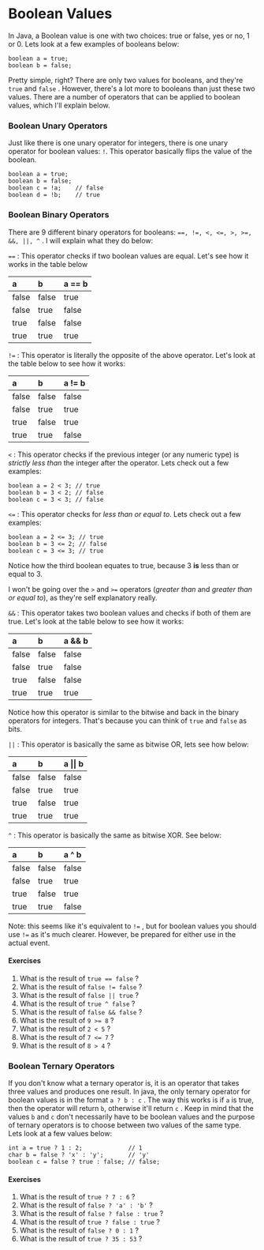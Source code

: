 # Boolean Values

In Java, a Boolean value is one with two choices: true or false, yes or no, 1 or 0. Lets look at a few examples of booleans below:

```
boolean a = true;
boolean b = false;
```

Pretty simple, right? There are only two values for booleans, and they're `true` and `false` . However, there's a lot more to booleans than just these two values. There are a number of operators that can be applied to boolean values, which I'll explain below.

### Boolean Unary Operators

Just like there is one unary operator for integers, there is one unary operator for boolean values: `!`. This operator basically flips the value of the boolean.

```
boolean a = true;
boolean b = false;
boolean c = !a;    // false
boolean d = !b;    // true
```

### Boolean Binary Operators

There are 9 different binary operators for booleans: `==, !=, <, <=, >, >=, &&, ||, ^` . I will explain what they do below:

`==` : This operator checks if two boolean values are equal. Let's see how it works in the table below

| a | b | a == b |
| :--- | :--- | :--- |
| false | false | true |
| false | true | false |
| true | false | false |
| true | true | true |

`!=` : This operator is literally the opposite of the above operator. Let's look at the table below to see how it works:

| a | b | a != b |
| :--- | :--- | :--- |
| false | false | false |
| false | true | true |
| true | false | true |
| true | true | false |

`<` : This operator checks if the previous integer \(or any numeric type\) is _strictly less than_ the integer after the operator. Lets check out a few examples:

```
boolean a = 2 < 3; // true
boolean b = 3 < 2; // false
boolean c = 3 < 3; // false
```

`<=` : This operator checks for _less than or equal to_. Lets check out a few examples:

```
boolean a = 2 <= 3; // true
boolean b = 3 <= 2; // false
boolean c = 3 <= 3; // true
```

Notice how the third boolean equates to true, because 3 **is** less than or equal to 3.

I won't be going over the `>` and `>=` operators \(_greater than_ and _greater than or equal to_\), as they're self explanatory really.

`&&` : This operator takes two boolean values and checks if both of them are true. Let's look at the table below to see how it works:

| a | b | a && b |
| :--- | :--- | :--- |
| false | false | false |
| false | true | false |
| true | false | false |
| true | true | true |

Notice how this operator is similar to the bitwise and back in the binary operators for integers. That's because you can think of `true` and `false` as bits.

`||` : This operator is basically the same as bitwise OR, lets see how below:

| a | b | a \|\| b |
| :--- | :--- | :--- |
| false | false | false |
| false | true | true |
| true | false | true |
| true | true | true |

`^` : This operator is basically the same as bitwise XOR. See below:

| a | b | a ^ b |
| :--- | :--- | :--- |
| false | false | false |
| false | true | true |
| true | false | true |
| true | true | false |

Note: this seems like it's equivalent to `!=` , but for boolean values you should use `!=` as it's much clearer. However, be prepared for either use in the actual event.

#### Exercises

1. What is the result of `true == false` ?
2. What is the result of `false != false` ?
3. What is the result of `false || true` ?
4. What is the result of `true ^ false` ?
5. What is the result of `false && false` ?
6. What is the result of `9 >= 8` ?
7. What is the result of `2 < 5` ?
8. What is the result of `7 <= 7` ?
9. What is the result of `8 > 4` ?

### Boolean Ternary Operators

If you don't know what a ternary operator is, it is an operator that takes three values and produces one result. In java, the only ternary operator for boolean values is in the format `a ? b : c` .  The way this works is if `a` is true, then the operator will return `b`, otherwise it'll return `c` . Keep in mind that the values `b` and `c` don't necessarily have to be boolean values and the purpose of ternary operators is to choose between two values of the same type. Lets look at a few values below:

```
int a = true ? 1 : 2;             // 1
char b = false ? 'x' : 'y';       // 'y'
boolean c = false ? true : false; // false;
```

#### Exercises

1. What is the result of `true ? 7 : 6` ?
2. What is the result of `false ? 'a' : 'b'` ?
3. What is the result of `false ? false : true` ?
4. What is the result of `true ? false : true` ?
5. What is the result of `false ? 0 : 1` ?
6. What is the result of `true ? 35 : 53` ?




